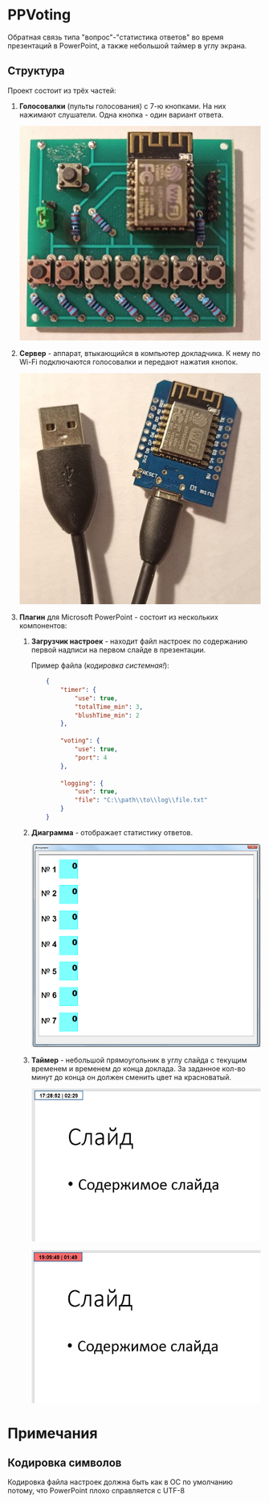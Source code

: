 # PPVoting
Обратная связь типа "вопрос"-"статистика ответов" во время презентаций в PowerPoint, а также небольшой таймер в углу экрана.


## Структура

Проект состоит из трёх частей:

1. **Голосовалки** (пульты голосования) с 7-ю кнопками. На них нажимают слушатели. Одна кнопка - один вариант ответа.

    ![Voter](https://github.com/MarkLagodych/assets/blob/main/PPVoting/voter.jpg?raw=true)
    
2. **Сервер** - аппарат, втыкающийся в компьютер докладчика. К нему по Wi-Fi подключаются голосовалки и передают нажатия кнопок.

    ![Server](https://github.com/MarkLagodych/assets/blob/main/PPVoting/server.jpg?raw=true)

3. **Плагин** для Microsoft PowerPoint - состоит из нескольких компонентов:

    1. **Загрузчик настроек** - находит файл настроек по содержанию первой надписи на первом слайде в презентации.
    
        Пример файла (*кодировка системная!*):
    
        ```json
            {
                "timer": {
                    "use": true,
                    "totalTime_min": 3, 
                    "blushTime_min": 2
                },  
                
                "voting": {
                    "use": true,
                    "port": 4
                },
                
                "logging": {
                    "use": true,
                    "file": "C:\\path\\to\\log\\file.txt"
                }
            }
        ```

    2. **Диаграмма** - отображает статистику ответов.

        ![Diagram](https://github.com/MarkLagodych/assets/blob/main/PPVoting/diagram.PNG?raw=true)
    
    3. **Таймер** - небольшой прямоугольник в углу слайда с текущим временем и временем до конца доклада. За заданное кол-во минут до конца он должен сменить цвет на красноватый.

        ![Normal](https://github.com/MarkLagodych/assets/blob/main/PPVoting/timer1.PNG?raw=true)
        
        ![Red](https://github.com/MarkLagodych/assets/blob/main/PPVoting/timer2.PNG?raw=true)
        
# Примечания

## Кодировка символов
Кодировка файла настроек должна быть как в ОС по умолчанию потому, что PowerPoint плохо справляется с UTF-8 


